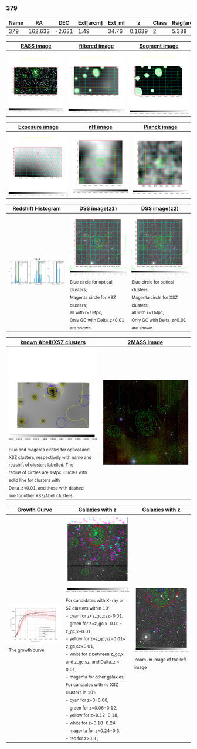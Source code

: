 <div STYLE="page-break-after: always;"></div>

### 379

|Name          |RA          |DEC      | Ext[arcm] | Ext_ml | z    | Class| Rsig[arcmin] | CRsig[c/s] | CR500[c/s] | R500[Mpc] |L500[erg/s]|F500[erg/s/cm^2]| M500[Msun]|Tx[keV]|beta|GC(XSZ,Delta_z<0.01)| GC(OPT,Delta_z<0.01)|GC|alias|
|--------------|------------|------------|---|---|-----------|--------|------|------|----|----|----|----|----|----|----|----|----|----|---|
|[379](script/379.md)     | 162.633       | -2.631       | 1.49    | 34.76   | 0.1639 | 2   | 5.388 |0.167 |0.171 |1.050 |2.437e+44 |3.297e-12 |3.866e+14 |5.196 |3.000 |MCXC, |redMaPPer, |MCXC, |k111|

|[RASS image](../image/379/379_img.pdf)|[filtered image](../image/379/379_fil.pdf)|[Segment image](../image/379/379_seg.pdf)|
|-------------------|--------------------|-------------------|
| <img src="../image/379/379_img.png" width="300">  | <img src="../image/379/379_fil.png" width="300">   | <img src="../image/379/379_seg.png" width="300">  |

|[Exposure image](../image/379/379_mex.pdf)| [nH image](../image/379/379_nh.pdf)| [Planck image](../image/379/379_p.pdf)|
|-------------------|--------------------|-------------------|
|<img src="../image/379/379_mex.png" width="300">   | <img src="../image/379/379_nh.png" width="300">    | <img src="../image/379/379_p.png" width="300"> |

|[Redshift Histogram](../image/379/379_zg.pdf) | [DSS image(z1)](../image/379/379_dss_z1.pdf)      |  [DSS image(z2)](../image/379/379_dss_z2.pdf)    |
|-------------------|--------------------|-------------------|
|<img src="../image/379/379_zg.png" width="300"> |<img src="../image/379/379_dss_z1.png" width="300"> <sub><br>Blue circle for optical clusters; <br>Magenta circle for XSZ clusters; <br>all with r=1Mpc; <br>Only GC with Delta_z<0.01 are shown. </sub>| <img src="../image/379/379_dss_z2.png" width="300"><sub><br>Blue circle for optical clusters; <br>Magenta circle for XSZ clusters; <br>all with r=1Mpc; <br>Only GC with Delta_z<0.01 are shown. </sub> |

|[known Abell/XSZ clusters](../image/379/379_m.pdf) | [2MASS image](../image/379/379_2mass.pdf)      |
|-------------------|-------------------|
|<img src=../image/379/379_m.png width="300"> <sub><br>Blue and magenta circles for optical and <br>XSZ clusters, respectively with name and <br>redshift of clusters labelled. The <br>radius of circles are 1Mpc. Circles with <br>solid line for clusters with <br>Delta_z<0.01, and those with dashed <br>line for other XSZ/Abell clusters.        </sub>|<img src="../image/379/379_2mass.png" width="300">  |

|[Growth Curve](../image/379/379_gca_all.png) |[Galaxies with z](../image/379/379_opt_ned.pdf) |[Galaxies with z](../image/379/379_opt_ned_zoom.pdf) |
|-------------------|-------------------|-------------------|
| <img src="../image/379/379_gca_all.png" width="300"> <sub><br>The growth curve.</sub>| <img src=../image/379/379_opt_ned.png width="300"> <br><sub> For candidates with X-ray or SZ clusters within 10': <br> - cyan for z<z_gc,xsz-0.01, <br> - green for z=z_gc,x-0.01~ z_gc,x+0.01, <br> - yellow for z=z_gc,sz-0.01~ z_gc,sz+0.01, <br> - white for z between z_gc,x and z_gc,sz, and Delta_z > 0.01, <br> - magenta for other galaxies; <br>For candiates with no XSZ clusters in 10': <br> - cyan for z=0-0.06, <br> - green for z=0.06-0.12, <br> - yellow for z=0.12-0.18, <br> - white for z=0.18-0.24, <br> - magenta for z=0.24-0.3, <br> - red for z>0.3 ;  </sub>|<img src=../image/379/379_opt_ned_zoom.png width="300">  <br><sub> Zoom-in image of the left image</sub>|




